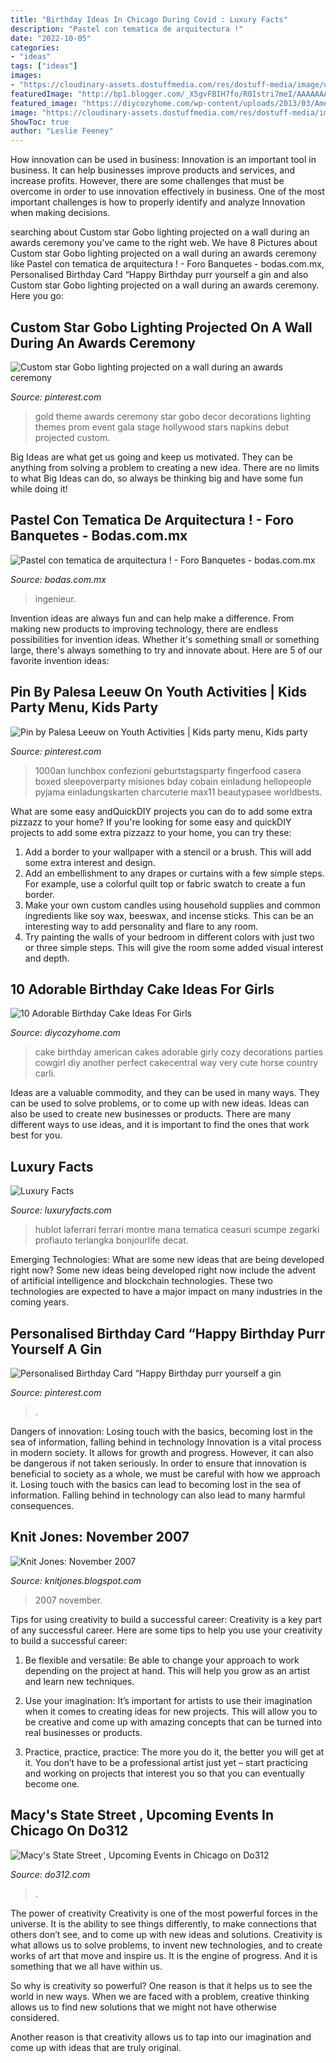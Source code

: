 ```yaml
---
title: "Birthday Ideas In Chicago During Covid : Luxury Facts"
description: "Pastel con tematica de arquitectura !"
date: "2022-10-05"
categories:
- "ideas"
tags: ["ideas"]
images:
- "https://cloudinary-assets.dostuffmedia.com/res/dostuff-media/image/upload/venue-180851/1517505074.jpg"
featuredImage: "http://bp1.blogger.com/_X5gvFBIH7fo/R0Istri7meI/AAAAAAAAAI8/cJe0Wlw1iWU/s320/IMG_0685.JPG"
featured_image: "https://diycozyhome.com/wp-content/uploads/2013/03/American-girl-birthday-cake-225x300.jpg"
image: "https://cloudinary-assets.dostuffmedia.com/res/dostuff-media/image/upload/venue-180851/1517505074.jpg"
ShowToc: true
author: "Leslie Feeney"
---
```



How innovation can be used in business:
Innovation is an important tool in business. It can help businesses improve products and services, and increase profits. However, there are some challenges that must be overcome in order to use innovation effectively in business. One of the most important challenges is how to properly identify and analyze Innovation when making decisions.

	

		
searching about Custom star Gobo lighting projected on a wall during an awards ceremony you've came to the right web. We have 8 Pictures about Custom star Gobo lighting projected on a wall during an awards ceremony like Pastel con tematica de arquitectura ! - Foro Banquetes - bodas.com.mx, Personalised Birthday Card “Happy Birthday purr yourself a gin and also Custom star Gobo lighting projected on a wall during an awards ceremony. Here you go:
		
    
## Custom Star Gobo Lighting Projected On A Wall During An Awards Ceremony

<img loading=lazy src="https://i.pinimg.com/736x/23/05/5e/23055eeba04e19a7505b97023c5cded4--gold-napkins-stage-backdrops.jpg" onerror="this.onerror=null;this.src='https://tse2.mm.bing.net/th?id=OIP.0BKIjecvhyZ8woJn8m660QHaLG&amp;pid=15.1';" alt="Custom star Gobo lighting projected on a wall during an awards ceremony">

_Source: pinterest.com_

>gold theme awards ceremony star gobo decor decorations lighting themes prom event gala stage hollywood stars napkins debut projected custom. 

	

Big Ideas are what get us going and keep us motivated. They can be anything from solving a problem to creating a new idea. There are no limits to what Big Ideas can do, so always be thinking big and have some fun while doing it!

    
## Pastel Con Tematica De Arquitectura ! - Foro Banquetes - Bodas.com.mx

<img loading=lazy src="https://cdn0.bodas.com.mx/usr/7/8/0/5/cfb_719079.jpg" onerror="this.onerror=null;this.src='https://tse3.mm.bing.net/th?id=OIP.idnyYPojzN6hSRUrBDuIZQAAAA&amp;pid=15.1';" alt="Pastel con tematica de arquitectura ! - Foro Banquetes - bodas.com.mx">

_Source: bodas.com.mx_

>ingenieur. 

	

Invention ideas are always fun and can help make a difference. From making new products to improving technology, there are endless possibilities for invention ideas. Whether it's something small or something large, there's always something to try and innovate about. Here are 5 of our favorite invention ideas:

    
## Pin By Palesa Leeuw On Youth Activities | Kids Party Menu, Kids Party

<img loading=lazy src="https://i.pinimg.com/736x/b5/b4/30/b5b430035b7a0e35a79294f31bd02c30.jpg" onerror="this.onerror=null;this.src='https://tse2.mm.bing.net/th?id=OIP.o616SXllvrcND_gRZTg2dwHaJ3&amp;pid=15.1';" alt="Pin by Palesa Leeuw on Youth Activities | Kids party menu, Kids party">

_Source: pinterest.com_

>1000an lunchbox confezioni geburtstagsparty fingerfood casera boxed sleepoverparty misiones bday cobain einladung hellopeople pyjama einladungskarten charcuterie max11 beautypasee worldbests. 

	

What are some easy andQuickDIY projects you can do to add some extra pizzazz to your home?
If you're looking for some easy and quickDIY projects to add some extra pizzazz to your home, you can try these:
1. Add a border to your wallpaper with a stencil or a brush. This will add some extra interest and design.
2. Add an embellishment to any drapes or curtains with a few simple steps. For example, use a colorful quilt top or fabric swatch to create a fun border.
3. Make your own custom candles using household supplies and common ingredients like soy wax, beeswax, and incense sticks. This can be an interesting way to add personality and flare to any room.
4. Try painting the walls of your bedroom in different colors with just two or three simple steps. This will give the room some added visual interest and depth.

    
## 10 Adorable Birthday Cake Ideas For Girls

<img loading=lazy src="https://diycozyhome.com/wp-content/uploads/2013/03/American-girl-birthday-cake-225x300.jpg" onerror="this.onerror=null;this.src='https://tse2.mm.bing.net/th?id=OIP.gdotlbYq1TFPKeDJR0wTrQAAAA&amp;pid=15.1';" alt="10 Adorable Birthday Cake Ideas For Girls">

_Source: diycozyhome.com_

>cake birthday american cakes adorable girly cozy decorations parties cowgirl diy another perfect cakecentral way very cute horse country carli. 

	

Ideas are a valuable commodity, and they can be used in many ways. They can be used to solve problems, or to come up with new ideas. Ideas can also be used to create new businesses or products. There are many different ways to use ideas, and it is important to find the ones that work best for you.

    
## Luxury Facts

<img loading=lazy src="http://www.luxuryfacts.com/app/webroot/img/images/hublot-ferrari.jpg" onerror="this.onerror=null;this.src='https://tse4.mm.bing.net/th?id=OIP.7BU8fVb5t_OO3geEHra9uwHaE8&amp;pid=15.1';" alt="Luxury Facts">

_Source: luxuryfacts.com_

>hublot laferrari ferrari montre mana tematica ceasuri scumpe zegarki profiauto terlangka bonjourlife decat. 

	

Emerging Technologies: What are some new ideas that are being developed right now?
Some new ideas being developed right now include the advent of artificial intelligence and blockchain technologies. These two technologies are expected to have a major impact on many industries in the coming years.

    
## Personalised Birthday Card “Happy Birthday Purr Yourself A Gin

<img loading=lazy src="https://i.pinimg.com/originals/82/64/1a/82641a2eafebada7776115a96943b95d.jpg" onerror="this.onerror=null;this.src='https://tse3.mm.bing.net/th?id=OIP.F4FcKY2OtuPf1d41i6JHjAHaJ4&amp;pid=15.1';" alt="Personalised Birthday Card “Happy Birthday purr yourself a gin">

_Source: pinterest.com_

>. 

	

Dangers of innovation: Losing touch with the basics, becoming lost in the sea of information, falling behind in technology
Innovation is a vital process in modern society. It allows for growth and progress. However, it can also be dangerous if not taken seriously. In order to ensure that innovation is beneficial to society as a whole, we must be careful with how we approach it. Losing touch with the basics can lead to becoming lost in the sea of information. Falling behind in technology can also lead to many harmful consequences.

    
## Knit Jones: November 2007

<img loading=lazy src="http://bp1.blogger.com/_X5gvFBIH7fo/R0Istri7meI/AAAAAAAAAI8/cJe0Wlw1iWU/s320/IMG_0685.JPG" onerror="this.onerror=null;this.src='https://tse4.mm.bing.net/th?id=OIP.iN1vwicqlht1fK9gX7iqmAAAAA&amp;pid=15.1';" alt="Knit Jones: November 2007">

_Source: knitjones.blogspot.com_

>2007 november. 

	

Tips for using creativity to build a successful career:
Creativity is a key part of any successful career. Here are some tips to help you use your creativity to build a successful career:
1. Be flexible and versatile: Be able to change your approach to work depending on the project at hand. This will help you grow as an artist and learn new techniques.

2. Use your imagination: It’s important for artists to use their imagination when it comes to creating ideas for new projects. This will allow you to be creative and come up with amazing concepts that can be turned into real businesses or products.

3. Practice, practice, practice: The more you do it, the better you will get at it. You don’t have to be a professional artist just yet – start practicing and working on projects that interest you so that you can eventually become one.


    
## Macy&#039;s State Street , Upcoming Events In Chicago On Do312

<img loading=lazy src="https://cloudinary-assets.dostuffmedia.com/res/dostuff-media/image/upload/venue-180851/1517505074.jpg" onerror="this.onerror=null;this.src='https://tse1.mm.bing.net/th?id=OIP.JQEaG8oYUy-OrMZXrQcWbAHaEN&amp;pid=15.1';" alt="Macy&#039;s State Street , Upcoming Events in Chicago on Do312">

_Source: do312.com_

>. 

	

The power of creativity
Creativity is one of the most powerful forces in the universe. It is the ability to see things differently, to make connections that others don’t see, and to come up with new ideas and solutions.
Creativity is what allows us to solve problems, to invent new technologies, and to create works of art that move and inspire us. It is the engine of progress. And it is something that we all have within us.

So why is creativity so powerful? One reason is that it helps us to see the world in new ways. When we are faced with a problem, creative thinking allows us to find new solutions that we might not have otherwise considered.

Another reason is that creativity allows us to tap into our imagination and come up with ideas that are truly original.

